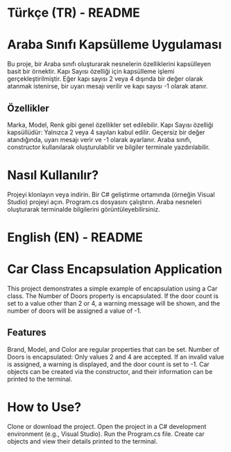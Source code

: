 ﻿# Türkçe (TR) - README
# Araba Sınıfı Kapsülleme Uygulaması
Bu proje, bir Araba sınıfı oluşturarak nesnelerin özelliklerini kapsülleyen basit bir örnektir. Kapı Sayısı özelliği için kapsülleme işlemi gerçekleştirilmiştir. Eğer kapı sayısı 2 veya 4 dışında bir değer olarak atanmak istenirse, bir uyarı mesajı verilir ve kapı sayısı -1 olarak atanır.

## Özellikler
Marka, Model, Renk gibi genel özellikler set edilebilir.
Kapı Sayısı özelliği kapsüllüdür:
Yalnızca 2 veya 4 sayıları kabul edilir.
Geçersiz bir değer atandığında, uyarı mesajı verir ve -1 olarak ayarlanır.
Araba sınıfı, constructor kullanılarak oluşturulabilir ve bilgiler terminale yazdırılabilir.

# Nasıl Kullanılır?
Projeyi klonlayın veya indirin.
Bir C# geliştirme ortamında (örneğin Visual Studio) projeyi açın.
Program.cs dosyasını çalıştırın.
Araba nesneleri oluşturarak terminalde bilgilerini görüntüleyebilirsiniz.

# English (EN) - README
# Car Class Encapsulation Application
This project demonstrates a simple example of encapsulation using a Car class. The Number of Doors property is encapsulated. If the door count is set to a value other than 2 or 4, a warning message will be shown, and the number of doors will be assigned a value of -1.

## Features
Brand, Model, and Color are regular properties that can be set.
Number of Doors is encapsulated:
Only values 2 and 4 are accepted.
If an invalid value is assigned, a warning is displayed, and the door count is set to -1.
Car objects can be created via the constructor, and their information can be printed to the terminal.

# How to Use?
Clone or download the project.
Open the project in a C# development environment (e.g., Visual Studio).
Run the Program.cs file.
Create car objects and view their details printed to the terminal.